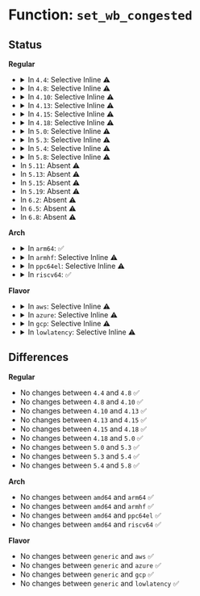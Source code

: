 # Function: <code>set_wb_congested</code>

## Status
<b>Regular</b>
<ul>
<li>
<details>
<summary>In <code>4.4</code>: Selective Inline ⚠️</summary>

```c
void set_wb_congested(struct bdi_writeback_congested *congested, int sync);
```

**Collision:** Unique Global

**Inline:** Selective

**Transformation:** False

**Instances:**

```
In mm/backing-dev.c (ffffffff811ae9d0)
Location: mm/backing-dev.c:912
Inline: True
Direct callers:
  - fs/fuse/dev.c:fuse_request_send_background_locked
  - fs/fuse/dev.c:fuse_request_send_background_locked
  - block/blk-core.c:get_request
  - block/blk-core.c:blk_update_nr_requests
  - block/blk-core.c:blk_update_nr_requests
```
**Symbols:**

```
ffffffff811ae9d0-ffffffff811ae9f4: set_wb_congested (STB_GLOBAL)
```
</details>
</li>
<li>
<details>
<summary>In <code>4.8</code>: Selective Inline ⚠️</summary>

```c
void set_wb_congested(struct bdi_writeback_congested *congested, int sync);
```

**Collision:** Unique Global

**Inline:** Selective

**Transformation:** False

**Instances:**

```
In mm/backing-dev.c (ffffffff811c7d80)
Location: mm/backing-dev.c:931
Inline: True
Direct callers:
  - fs/fuse/dev.c:fuse_request_send_background_locked
  - fs/fuse/dev.c:fuse_request_send_background_locked
  - block/blk-core.c:get_request
  - block/blk-core.c:blk_update_nr_requests
  - block/blk-core.c:blk_update_nr_requests
```
**Symbols:**

```
ffffffff811c7d80-ffffffff811c7da4: set_wb_congested (STB_GLOBAL)
```
</details>
</li>
<li>
<details>
<summary>In <code>4.10</code>: Selective Inline ⚠️</summary>

```c
void set_wb_congested(struct bdi_writeback_congested *congested, int sync);
```

**Collision:** Unique Global

**Inline:** Selective

**Transformation:** False

**Instances:**

```
In mm/backing-dev.c (ffffffff811d7ea0)
Location: mm/backing-dev.c:937
Inline: True
Direct callers:
  - fs/fuse/dev.c:fuse_request_send_background_locked
  - fs/fuse/dev.c:fuse_request_send_background_locked
  - block/blk-core.c:get_request
  - block/blk-core.c:blk_update_nr_requests
  - block/blk-core.c:blk_update_nr_requests
```
**Symbols:**

```
ffffffff811d7ea0-ffffffff811d7ec4: set_wb_congested (STB_GLOBAL)
```
</details>
</li>
<li>
<details>
<summary>In <code>4.13</code>: Selective Inline ⚠️</summary>

```c
void set_wb_congested(struct bdi_writeback_congested *congested, int sync);
```

**Collision:** Unique Global

**Inline:** Selective

**Transformation:** False

**Instances:**

```
In mm/backing-dev.c (ffffffff811e0a80)
Location: mm/backing-dev.c:982
Inline: True
Direct callers:
  - fs/fuse/dev.c:fuse_request_send_background_locked
  - fs/fuse/dev.c:fuse_request_send_background_locked
  - block/blk-core.c:get_request
  - block/blk-core.c:blk_update_nr_requests
  - block/blk-core.c:blk_update_nr_requests
```
**Symbols:**

```
ffffffff811e0a80-ffffffff811e0aa4: set_wb_congested (STB_GLOBAL)
```
</details>
</li>
<li>
<details>
<summary>In <code>4.15</code>: Selective Inline ⚠️</summary>

```c
void set_wb_congested(struct bdi_writeback_congested *congested, int sync);
```

**Collision:** Unique Global

**Inline:** Selective

**Transformation:** False

**Instances:**

```
In mm/backing-dev.c (ffffffff811f6a70)
Location: mm/backing-dev.c:997
Inline: True
Direct callers:
  - fs/fuse/dev.c:fuse_request_send_background_locked
  - fs/fuse/dev.c:fuse_request_send_background_locked
  - block/blk-core.c:get_request
  - block/blk-core.c:blk_update_nr_requests
  - block/blk-core.c:blk_update_nr_requests
```
**Symbols:**

```
ffffffff811f6a70-ffffffff811f6a94: set_wb_congested (STB_GLOBAL)
```
</details>
</li>
<li>
<details>
<summary>In <code>4.18</code>: Selective Inline ⚠️</summary>

```c
void set_wb_congested(struct bdi_writeback_congested *congested, int sync);
```

**Collision:** Unique Global

**Inline:** Selective

**Transformation:** False

**Instances:**

```
In mm/backing-dev.c (ffffffff81217d40)
Location: mm/backing-dev.c:995
Inline: True
Direct callers:
  - fs/fuse/dev.c:fuse_request_send_background_locked
  - fs/fuse/dev.c:fuse_request_send_background_locked
  - block/blk-core.c:get_request
  - block/blk-core.c:blk_update_nr_requests
  - block/blk-core.c:blk_update_nr_requests
```
**Symbols:**

```
ffffffff81217d40-ffffffff81217d64: set_wb_congested (STB_GLOBAL)
```
</details>
</li>
<li>
<details>
<summary>In <code>5.0</code>: Selective Inline ⚠️</summary>

```c
void set_wb_congested(struct bdi_writeback_congested *congested, int sync);
```

**Collision:** Unique Global

**Inline:** Selective

**Transformation:** False

**Instances:**

```
In mm/backing-dev.c (ffffffff8122ac50)
Location: mm/backing-dev.c:998
Inline: True
Direct callers:
  - fs/fuse/dev.c:fuse_request_queue_background
  - fs/fuse/dev.c:fuse_request_queue_background
  - fs/fuse/control.c:fuse_conn_congestion_threshold_write
  - fs/fuse/control.c:fuse_conn_congestion_threshold_write
```
**Symbols:**

```
ffffffff8122ac50-ffffffff8122ac74: set_wb_congested (STB_GLOBAL)
```
</details>
</li>
<li>
<details>
<summary>In <code>5.3</code>: Selective Inline ⚠️</summary>

```c
void set_wb_congested(struct bdi_writeback_congested *congested, int sync);
```

**Collision:** Unique Global

**Inline:** Selective

**Transformation:** False

**Instances:**

```
In mm/backing-dev.c (ffffffff8123a8c0)
Location: mm/backing-dev.c:985
Inline: True
Direct callers:
  - fs/fuse/dev.c:fuse_request_queue_background
  - fs/fuse/dev.c:fuse_request_queue_background
  - fs/fuse/control.c:fuse_conn_congestion_threshold_write
  - fs/fuse/control.c:fuse_conn_congestion_threshold_write
```
**Symbols:**

```
ffffffff8123a8c0-ffffffff8123a8e4: set_wb_congested (STB_GLOBAL)
```
</details>
</li>
<li>
<details>
<summary>In <code>5.4</code>: Selective Inline ⚠️</summary>

```c
void set_wb_congested(struct bdi_writeback_congested *congested, int sync);
```

**Collision:** Unique Global

**Inline:** Selective

**Transformation:** False

**Instances:**

```
In mm/backing-dev.c (ffffffff81248bd0)
Location: mm/backing-dev.c:1066
Inline: True
Direct callers:
  - fs/fuse/dev.c:fuse_simple_background
  - fs/fuse/dev.c:fuse_simple_background
  - fs/fuse/control.c:fuse_conn_congestion_threshold_write
  - fs/fuse/control.c:fuse_conn_congestion_threshold_write
```
**Symbols:**

```
ffffffff81248bd0-ffffffff81248bf4: set_wb_congested (STB_GLOBAL)
```
</details>
</li>
<li>
<details>
<summary>In <code>5.8</code>: Selective Inline ⚠️</summary>

```c
void set_wb_congested(struct bdi_writeback_congested *congested, int sync);
```

**Collision:** Unique Global

**Inline:** Selective

**Transformation:** False

**Instances:**

```
In mm/backing-dev.c (ffffffff812768e0)
Location: mm/backing-dev.c:1064
Inline: True
Direct callers:
  - fs/fuse/dev.c:fuse_request_queue_background
  - fs/fuse/dev.c:fuse_request_queue_background
  - fs/fuse/control.c:fuse_conn_congestion_threshold_write
  - fs/fuse/control.c:fuse_conn_congestion_threshold_write
```
**Symbols:**

```
ffffffff812768e0-ffffffff81276904: set_wb_congested (STB_GLOBAL)
```
</details>
</li>
<li>
In <code>5.11</code>: Absent ⚠️
</li>
<li>
In <code>5.13</code>: Absent ⚠️
</li>
<li>
In <code>5.15</code>: Absent ⚠️
</li>
<li>
In <code>5.19</code>: Absent ⚠️
</li>
<li>
In <code>6.2</code>: Absent ⚠️
</li>
<li>
In <code>6.5</code>: Absent ⚠️
</li>
<li>
In <code>6.8</code>: Absent ⚠️
</li>
</ul>
<b>Arch</b>
<ul>
<li>
<details>
<summary>In <code>arm64</code>: ✅</summary>

```c
void set_wb_congested(struct bdi_writeback_congested *congested, int sync);
```

**Collision:** Unique Global

**Inline:** No

**Transformation:** False

**Instances:**

```
In mm/backing-dev.c (ffff8000102dd9f8)
Location: mm/backing-dev.c:1066
Inline: False
Direct callers:
  - fs/fuse/dev.c:fuse_simple_background
  - fs/fuse/dev.c:fuse_simple_background
  - fs/fuse/control.c:fuse_conn_congestion_threshold_write
  - fs/fuse/control.c:fuse_conn_congestion_threshold_write
```
**Symbols:**

```
ffff8000102dd9f8-ffff8000102ddab0: set_wb_congested (STB_GLOBAL)
```
</details>
</li>
<li>
<details>
<summary>In <code>armhf</code>: Selective Inline ⚠️</summary>

```c
void set_wb_congested(struct bdi_writeback_congested *congested, int sync);
```

**Collision:** Unique Global

**Inline:** Selective

**Transformation:** False

**Instances:**

```
In mm/backing-dev.c (c05035b4)
Location: mm/backing-dev.c:1066
Inline: True
Direct callers:
  - fs/fuse/dev.c:fuse_simple_background
  - fs/fuse/dev.c:fuse_simple_background
  - fs/fuse/control.c:fuse_conn_congestion_threshold_write
  - fs/fuse/control.c:fuse_conn_congestion_threshold_write
```
**Symbols:**

```
c05035b4-c050360c: set_wb_congested (STB_GLOBAL)
```
</details>
</li>
<li>
<details>
<summary>In <code>ppc64el</code>: Selective Inline ⚠️</summary>

```c
void set_wb_congested(struct bdi_writeback_congested *congested, int sync);
```

**Collision:** Unique Global

**Inline:** Selective

**Transformation:** False

**Instances:**

```
In mm/backing-dev.c (c00000000039d680)
Location: mm/backing-dev.c:1066
Inline: True
Direct callers:
  - fs/fuse/dev.c:fuse_simple_background
  - fs/fuse/dev.c:fuse_simple_background
  - fs/fuse/control.c:fuse_conn_congestion_threshold_write
  - fs/fuse/control.c:fuse_conn_congestion_threshold_write
```
**Symbols:**

```
c00000000039d680-c00000000039d6e8: set_wb_congested (STB_GLOBAL)
```
</details>
</li>
<li>
<details>
<summary>In <code>riscv64</code>: ✅</summary>

```c
void set_wb_congested(struct bdi_writeback_congested *congested, int sync);
```

**Collision:** Unique Global

**Inline:** No

**Transformation:** False

**Instances:**

```
In mm/backing-dev.c (ffffffe0001f593e)
Location: mm/backing-dev.c:1066
Inline: False
Direct callers:
  - fs/fuse/dev.c:fuse_simple_background
  - fs/fuse/dev.c:fuse_simple_background
  - fs/fuse/control.c:fuse_conn_congestion_threshold_write
  - fs/fuse/control.c:fuse_conn_congestion_threshold_write
```
**Symbols:**

```
ffffffe0001f593e-ffffffe0001f5988: set_wb_congested (STB_GLOBAL)
```
</details>
</li>
</ul>
<b>Flavor</b>
<ul>
<li>
<details>
<summary>In <code>aws</code>: Selective Inline ⚠️</summary>

```c
void set_wb_congested(struct bdi_writeback_congested *congested, int sync);
```

**Collision:** Unique Global

**Inline:** Selective

**Transformation:** False

**Instances:**

```
In mm/backing-dev.c (ffffffff81241220)
Location: mm/backing-dev.c:1066
Inline: True
Direct callers:
  - fs/fuse/dev.c:fuse_simple_background
  - fs/fuse/dev.c:fuse_simple_background
  - fs/fuse/control.c:fuse_conn_congestion_threshold_write
  - fs/fuse/control.c:fuse_conn_congestion_threshold_write
```
**Symbols:**

```
ffffffff81241220-ffffffff81241244: set_wb_congested (STB_GLOBAL)
```
</details>
</li>
<li>
<details>
<summary>In <code>azure</code>: Selective Inline ⚠️</summary>

```c
void set_wb_congested(struct bdi_writeback_congested *congested, int sync);
```

**Collision:** Unique Global

**Inline:** Selective

**Transformation:** False

**Instances:**

```
In mm/backing-dev.c (ffffffff81234220)
Location: mm/backing-dev.c:1066
Inline: True
Direct callers:
  - fs/fuse/dev.c:fuse_simple_background
  - fs/fuse/dev.c:fuse_simple_background
  - fs/fuse/control.c:fuse_conn_congestion_threshold_write
  - fs/fuse/control.c:fuse_conn_congestion_threshold_write
```
**Symbols:**

```
ffffffff81234220-ffffffff81234244: set_wb_congested (STB_GLOBAL)
```
</details>
</li>
<li>
<details>
<summary>In <code>gcp</code>: Selective Inline ⚠️</summary>

```c
void set_wb_congested(struct bdi_writeback_congested *congested, int sync);
```

**Collision:** Unique Global

**Inline:** Selective

**Transformation:** False

**Instances:**

```
In mm/backing-dev.c (ffffffff8123efc0)
Location: mm/backing-dev.c:1066
Inline: True
Direct callers:
  - fs/fuse/dev.c:fuse_simple_background
  - fs/fuse/dev.c:fuse_simple_background
  - fs/fuse/control.c:fuse_conn_congestion_threshold_write
  - fs/fuse/control.c:fuse_conn_congestion_threshold_write
```
**Symbols:**

```
ffffffff8123efc0-ffffffff8123efe4: set_wb_congested (STB_GLOBAL)
```
</details>
</li>
<li>
<details>
<summary>In <code>lowlatency</code>: Selective Inline ⚠️</summary>

```c
void set_wb_congested(struct bdi_writeback_congested *congested, int sync);
```

**Collision:** Unique Global

**Inline:** Selective

**Transformation:** False

**Instances:**

```
In mm/backing-dev.c (ffffffff8124e710)
Location: mm/backing-dev.c:1066
Inline: True
Direct callers:
  - fs/fuse/dev.c:fuse_simple_background
  - fs/fuse/dev.c:fuse_simple_background
  - fs/fuse/control.c:fuse_conn_congestion_threshold_write
  - fs/fuse/control.c:fuse_conn_congestion_threshold_write
```
**Symbols:**

```
ffffffff8124e710-ffffffff8124e734: set_wb_congested (STB_GLOBAL)
```
</details>
</li>
</ul>

## Differences
<b>Regular</b>
<ul>
<li>
No changes between <code>4.4</code> and <code>4.8</code> ✅
</li>
<li>
No changes between <code>4.8</code> and <code>4.10</code> ✅
</li>
<li>
No changes between <code>4.10</code> and <code>4.13</code> ✅
</li>
<li>
No changes between <code>4.13</code> and <code>4.15</code> ✅
</li>
<li>
No changes between <code>4.15</code> and <code>4.18</code> ✅
</li>
<li>
No changes between <code>4.18</code> and <code>5.0</code> ✅
</li>
<li>
No changes between <code>5.0</code> and <code>5.3</code> ✅
</li>
<li>
No changes between <code>5.3</code> and <code>5.4</code> ✅
</li>
<li>
No changes between <code>5.4</code> and <code>5.8</code> ✅
</li>
</ul>
<b>Arch</b>
<ul>
<li>
No changes between <code>amd64</code> and <code>arm64</code> ✅
</li>
<li>
No changes between <code>amd64</code> and <code>armhf</code> ✅
</li>
<li>
No changes between <code>amd64</code> and <code>ppc64el</code> ✅
</li>
<li>
No changes between <code>amd64</code> and <code>riscv64</code> ✅
</li>
</ul>
<b>Flavor</b>
<ul>
<li>
No changes between <code>generic</code> and <code>aws</code> ✅
</li>
<li>
No changes between <code>generic</code> and <code>azure</code> ✅
</li>
<li>
No changes between <code>generic</code> and <code>gcp</code> ✅
</li>
<li>
No changes between <code>generic</code> and <code>lowlatency</code> ✅
</li>
</ul>
